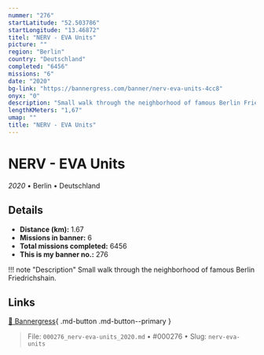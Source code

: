 ```yaml
---
nummer: "276"
startLatitude: "52.503786"
startLongitude: "13.46872"
titel: "NERV - EVA Units"
picture: ""
region: "Berlin"
country: "Deutschland"
completed: "6456"
missions: "6"
date: "2020"
bg-link: "https://bannergress.com/banner/nerv-eva-units-4cc8"
onyx: "0"
description: "Small walk through the neighborhood of famous Berlin Friedrichshain."
lengthKMeters: "1,67"
umap: ""
title: "NERV - EVA Units"
---
```

# NERV - EVA Units

*2020* • Berlin • Deutschland



## Details
- **Distance (km):** 1.67
- **Missions in banner:** 6
- **Total missions completed:** 6456
- **This is my banner no.:** 276


!!! note "Description"
    Small walk through the neighborhood of famous Berlin Friedrichshain.



## Links
[🔗 Bannergress](https://bannergress.com/banner/nerv-eva-units-4cc8){ .md-button .md-button--primary }



> File: `000276_nerv-eva-units_2020.md` • #000276 • Slug: `nerv-eva-units`
